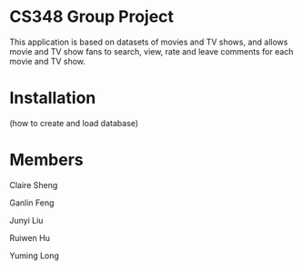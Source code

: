 # CS348 Group Project

This application is based on datasets of movies and TV shows, and allows movie and TV show fans to search, view, rate and leave comments for each movie and TV show.

# Installation
(how to create and load database)

# Members
Claire Sheng

Ganlin Feng

Junyi Liu

Ruiwen Hu

Yuming Long
